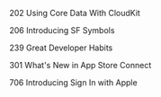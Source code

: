 
202 Using Core Data With CloudKit

206 Introducing SF Symbols

239 Great Developer Habits

301 What's New in App Store Connect

706 Introducing Sign In with Apple
